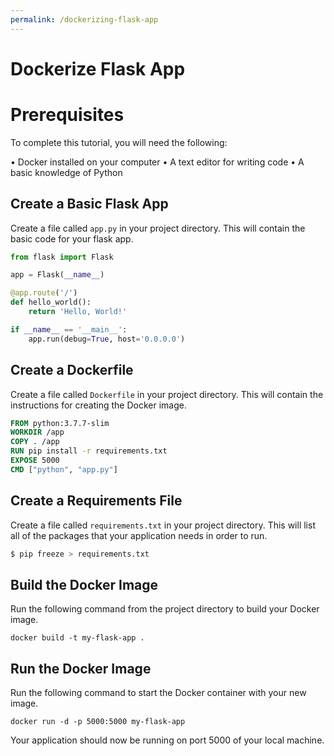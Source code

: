 ```yaml
---
permalink: /dockerizing-flask-app
---
```


# **Dockerize Flask App**

# Prerequisites

To complete this tutorial, you will need the following:

• Docker installed on your computer
• A text editor for writing code
• A basic knowledge of Python

## Create a Basic Flask App

Create a file called `app.py` in your project directory. This will contain the basic code for your flask app.

```py
from flask import Flask

app = Flask(__name__)

@app.route('/')
def hello_world():
    return 'Hello, World!'

if __name__ == '__main__':
    app.run(debug=True, host='0.0.0.0')
```

## Create a Dockerfile

Create a file called `Dockerfile` in your project directory. This will contain the instructions for creating the Docker image.

```dockerfile
FROM python:3.7.7-slim
WORKDIR /app
COPY . /app
RUN pip install -r requirements.txt
EXPOSE 5000
CMD ["python", "app.py"]
```

## Create a Requirements File

Create a file called `requirements.txt` in your project directory. This will list all of the packages that your application needs in order to run.

```sh
$ pip freeze > requirements.txt
```

## Build the Docker Image

Run the following command from the project directory to build your Docker image.

`docker build -t my-flask-app .`

## Run the Docker Image

Run the following command to start the Docker container with your new image.

`docker run -d -p 5000:5000 my-flask-app`

Your application should now be running on port 5000 of your local machine.
